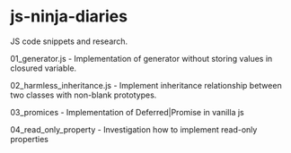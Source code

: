 # js-ninja-diaries
JS code snippets and research.

01_generator.js - Implementation of generator without storing values in closured variable.

02_harmless_inheritance.js - Implement inheritance relationship between two classes with non-blank prototypes.

03_promices	 - Implementation of Deferred|Promise in vanilla js

04_read_only_property - Investigation how to implement read-only properties